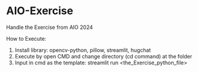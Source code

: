 # AIO-Exercise
Handle the Exercise from AIO 2024

How  to Execute:
1. Install library: opencv-python, pillow, streamlit, hugchat
2. Execute by open CMD and change directory (cd command) at the folder
3. Input in cmd as the template: streamlit run <the_Exercise_python_file>